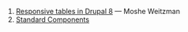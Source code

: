 1. [Responsive tables in Drupal 8](https://www.acquia.com/blog/responsive-tables-drupal-8) — Moshe Weitzman
1. [Standard Components](http://jacine.github.io/drupal/index.html)

